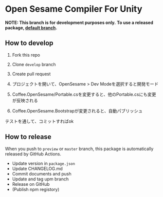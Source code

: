 Open Sesame Compiler For Unity
===

**NOTE: This branch is for development purposes only.**
**To use a released package, [default branch](https://github.com/mob-sakai/OpenSesameCompilerForUnity).**

## How to develop

1. Fork this repo
1. Clone `develop` branch
1. Create pull request

1. プロジェクトを開いて、OpenSesame > Dev Modeを選択すると開発モード
2. Coffee.OpenSesame/Portable.csを変更すると、他のPortable.csにも変更が反映される
3. Coffee.OpenSesame.Bootstrapが変更されると、自動パブリッシュ

テストを通して、コミットすればok


## How to release

When you push to `preview` or `master` branch, this package is automatically released by GitHub Actions.

* Update version in `package.json` 
* Update CHANGELOG.md
* Commit documents and push
* Update and tag upm branch
* Release on GitHub
* (Publish npm registory)
